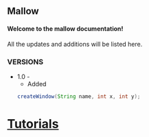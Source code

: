 ## Mallow
#### Welcome to the mallow documentation!
All the updates and additions will be listed here.

### VERSIONS
- 1.0 -
  - Added 
  ```Java
  createWindow(String name, int x, int y);
  ```

<a href="https://github.com/JeremyPace/Mallow/blob/master/tutorials.md"><h1> Tutorials </h1><a>

